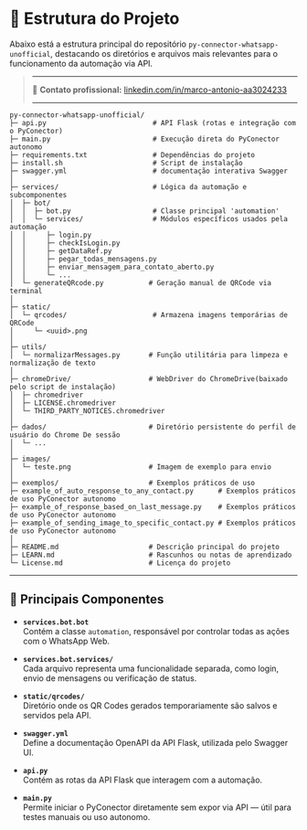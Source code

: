 
# 📁 Estrutura do Projeto

Abaixo está a estrutura principal do repositório `py-connector-whatsapp-unofficial`, destacando os diretórios e arquivos mais relevantes para o funcionamento da automação via API.

> ____
> 🔗 **Contato profissional:** [linkedin.com/in/marco-antonio-aa3024233](https://www.linkedin.com/in/marco-antonio-aa3024233)  
> ____

```
py-connector-whatsapp-unofficial/
├─ api.py                          # API Flask (rotas e integração com o PyConector)
├─ main.py                         # Execução direta do PyConector autonomo
├─ requirements.txt                # Dependências do projeto
├─ install.sh                      # Script de instalação 
├─ swagger.yml                     # documentação interativa Swagger
│
├─ services/                       # Lógica da automação e subcomponentes
│  ├─ bot/
│  │  ├─ bot.py                    # Classe principal 'automation'
│  │  └─ services/                 # Módulos específicos usados pela automação
│  │     ├─ login.py
│  │     ├─ checkIsLogin.py
│  │     ├─ getDataRef.py
│  │     ├─ pegar_todas_mensagens.py
│  │     ├─ enviar_mensagem_para_contato_aberto.py
│  │     └─ ...
│  └─ generateQRcode.py           # Geração manual de QRCode via terminal
│
├─ static/
│  └─ qrcodes/                     # Armazena imagens temporárias de QRCode
│     └─ <uuid>.png
│
├─ utils/
│  └─ normalizarMessages.py       # Função utilitária para limpeza e normalização de texto
│
├─ chromeDrive/                   # WebDriver do ChromeDrive(baixado pelo script de instalação)
│  ├─ chromedriver
│  ├─ LICENSE.chromedriver
│  └─ THIRD_PARTY_NOTICES.chromedriver
│
├─ dados/                         # Diretório persistente do perfil de usuário do Chrome De sessão
│  └─ ...
│
├─ images/
│  └─ teste.png                   # Imagem de exemplo para envio
│
├─ exemplos/                      # Exemplos práticos de uso
├─ example_of_auto_response_to_any_contact.py      # Exemplos práticos de uso PyConector autonomo
├─ example_of_response_based_on_last_message.py    # Exemplos práticos de uso PyConector autonomo
├─ example_of_sending_image_to_specific_contact.py # Exemplos práticos de uso PyConector autonomo
│
├─ README.md                      # Descrição principal do projeto
├─ LEARN.md                       # Rascunhos ou notas de aprendizado
└─ License.md                     # Licença do projeto
```

---

## 📌 Principais Componentes

- **`services.bot.bot`**  
  Contém a classe `automation`, responsável por controlar todas as ações com o WhatsApp Web.

- **`services.bot.services/`**  
  Cada arquivo representa uma funcionalidade separada, como login, envio de mensagens ou verificação de status.

- **`static/qrcodes/`**  
  Diretório onde os QR Codes gerados temporariamente são salvos e servidos pela API.

- **`swagger.yml`**  
  Define a documentação OpenAPI da API Flask, utilizada pelo Swagger UI.

- **`api.py`**  
  Contém as rotas da API Flask que interagem com a automação.

- **`main.py`**  
  Permite iniciar o PyConector diretamente sem expor via API — útil para testes manuais ou uso autonomo.